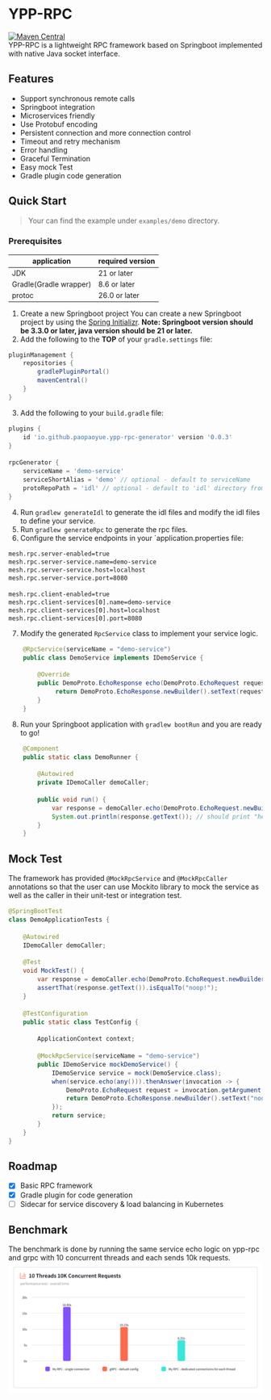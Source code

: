 # YPP-RPC
[![Maven Central](https://img.shields.io/maven-central/v/io.github.paopaoyue/ypp-rpc.svg)](https://search.maven.org/artifact/io.github.paopaoyue/ypp-rpc) </br>
YPP-RPC is a lightweight RPC framework based on Springboot implemented with native Java socket interface.

## Features

- Support synchronous remote calls
- Springboot integration
- Microservices friendly
- Use Protobuf encoding
- Persistent connection and more connection control
- Timeout and retry mechanism
- Error handling
- Graceful Termination
- Easy mock Test
- Gradle plugin code generation

## Quick Start

> Your can find the example under `examples/demo` directory.

### Prerequisites

| application            | required version |
|------------------------|------------------|
| JDK                    | 21 or later      |
| Gradle(Gradle wrapper) | 8.6 or later     |
| protoc                 | 26.0 or later    |

1. Create a new Springboot project
You can create a new Springboot project by using the [Spring Initializr](https://start.spring.io/).
<b> Note: Springboot version should be 3.3.0 or later, java version should be 21 or later. </b>
2. Add the following to the <b>TOP</b> of your `gradle.settings` file:
```groovy
pluginManagement {
    repositories {
        gradlePluginPortal()
        mavenCentral()
    }
}
```
3. Add the following to your `build.gradle` file:
```groovy
plugins {
    id 'io.github.paopaoyue.ypp-rpc-generator' version '0.0.3'
}

rpcGenerator {
    serviceName = 'demo-service'
    serviceShortAlias = 'demo' // optional - default to serviceName
    protoRepoPath = 'idl' // optional - default to 'idl' directory from the project root
}
```

4. Run `gradlew generateIdl` to generate the idl files and modify the idl files to define your service.
5. Run `gradlew generateRpc` to generate the rpc files.
6. Configure the service endpoints in your `application.properties file:
```properties
mesh.rpc.server-enabled=true
mesh.rpc.server-service.name=demo-service
mesh.rpc.server-service.host=localhost
mesh.rpc.server-service.port=8080

mesh.rpc.client-enabled=true
mesh.rpc.client-services[0].name=demo-service
mesh.rpc.client-services[0].host=localhost
mesh.rpc.client-services[0].port=8080
```
7. Modify the generated `RpcService` class to implement your service logic.
```Java
    @RpcService(serviceName = "demo-service")
    public class DemoService implements IDemoService {
    
        @Override
        public DemoProto.EchoResponse echo(DemoProto.EchoRequest request) {
             return DemoProto.EchoResponse.newBuilder().setText(request.getText()).build();
        }
    }
```
8. Run your Springboot application with `gradlew bootRun` and you are ready to go!
```Java
    @Component
    public static class DemoRunner {

        @Autowired
        private IDemoCaller demoCaller;

        public void run() {
            var response = demoCaller.echo(DemoProto.EchoRequest.newBuilder().setText("hello world").build(), new CallOption());
            System.out.println(response.getText()); // should print "hello world"
        }
    }
```

## Mock Test
The framework has provided `@MockRpcService` and `@MockRpcCaller` annotations so that the user can use Mockito library to mock the service as well as the caller in their unit-test or integration test.
```Java
@SpringBootTest
class DemoApplicationTests {

    @Autowired
    IDemoCaller demoCaller;

    @Test
    void MockTest() {
        var response = demoCaller.echo(DemoProto.EchoRequest.newBuilder().setText("hello world").build(), new CallOption());
        assertThat(response.getText()).isEqualTo("noop!");
    }

    @TestConfiguration
    public static class TestConfig {

        ApplicationContext context;

        @MockRpcService(serviceName = "demo-service")
        public IDemoService mockDemoService() {
            IDemoService service = mock(DemoService.class);
            when(service.echo(any())).thenAnswer(invocation -> {
                DemoProto.EchoRequest request = invocation.getArgument(0);
                return DemoProto.EchoResponse.newBuilder().setText("noop!").build();
            });
            return service;
        }
    }
}
```

## Roadmap

- [X] Basic RPC framework
- [X] Gradle plugin for code generation
- [ ] Sidecar for service discovery & load balancing in Kubernetes

## Benchmark
The benchmark is done by running the same service echo logic on ypp-rpc and grpc with 10 concurrent threads and each sends 10k requests.
![benchmark](benchmark.png)